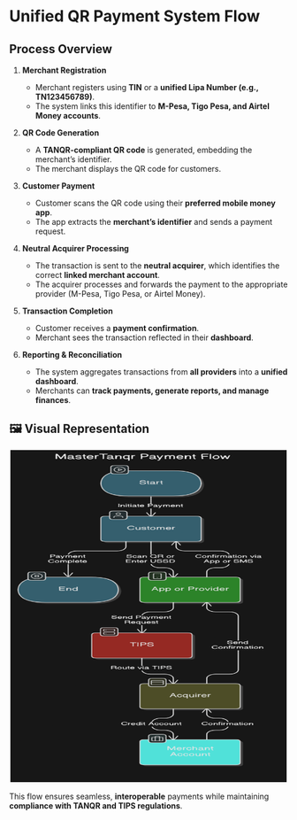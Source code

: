 # Unified QR Payment System Flow

##  Process Overview

1. **Merchant Registration**  
   - Merchant registers using **TIN** or a **unified Lipa Number (e.g., TN123456789)**.  
   - The system links this identifier to **M-Pesa, Tigo Pesa, and Airtel Money accounts**.  

2. **QR Code Generation**  
   - A **TANQR-compliant QR code** is generated, embedding the merchant’s identifier.  
   - The merchant displays the QR code for customers.  

3. **Customer Payment**  
   - Customer scans the QR code using their **preferred mobile money app**.  
   - The app extracts the **merchant’s identifier** and sends a payment request.  

4. **Neutral Acquirer Processing**  
   - The transaction is sent to the **neutral acquirer**, which identifies the correct **linked merchant account**.  
   - The acquirer processes and forwards the payment to the appropriate provider (M-Pesa, Tigo Pesa, or Airtel Money).  

5. **Transaction Completion**  
   - Customer receives a **payment confirmation**.  
   - Merchant sees the transaction reflected in their **dashboard**.  

6. **Reporting & Reconciliation**  
   - The system aggregates transactions from **all providers** into a **unified dashboard**.  
   - Merchants can **track payments, generate reports, and manage finances**.  

## 🖼️ Visual Representation
<p align="center">
  <img src="./flows.png" alt="QR Code" width="500" height="600">
</p>

This flow ensures seamless, **interoperable** payments while maintaining **compliance with TANQR and TIPS regulations**. 

